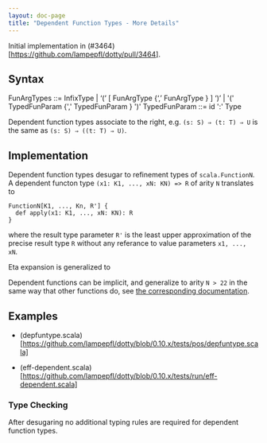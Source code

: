```yaml
---
layout: doc-page
title: "Dependent Function Types - More Details"
---
```


Initial implementation in (#3464)[https://github.com/lampepfl/dotty/pull/3464].

## Syntax

FunArgTypes       ::=  InfixType
                    |  ‘(’ [ FunArgType {‘,’ FunArgType } ] ‘)’
                    |  '(' TypedFunParam {',' TypedFunParam } ')'
TypedFunParam     ::=  id ':' Type

Dependent function types associate to the right, e.g.
`(s: S) ⇒ (t: T) ⇒ U` is the same as `(s: S) ⇒ ((t: T) ⇒ U)`.

## Implementation

Dependent function types desugar to refinement types of `scala.FunctionN`. A
dependent functon type `(x1: K1, ..., xN: KN) => R` of arity `N` translates to

    FunctionN[K1, ..., Kn, R'] {
      def apply(x1: K1, ..., xN: KN): R
    }

where the result type parameter `R'` is the least  upper approximation of the
precise result type `R` without any referance to value parameters `x1, ..., xN`.

Eta expansion is generalized to

Dependent functions can be implicit, and generalize to arity `N > 22` in the
same way that other functions do, see [the corresponding
documentation](https://dotty.epfl.ch/docs/reference/dropped/limit22.html).

## Examples

- (depfuntype.scala)[https://github.com/lampepfl/dotty/blob/0.10.x/tests/pos/depfuntype.scala]

- (eff-dependent.scala)[https://github.com/lampepfl/dotty/blob/0.10.x/tests/run/eff-dependent.scala]

### Type Checking

After desugaring no additional typing rules are required for dependent function types.
